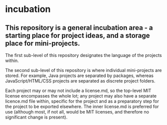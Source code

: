 incubation
==========

This repository is a general incubation area - a starting place for project ideas, and a storage place for mini-projects. 
-------

The first sub-level of this repository designates the language of the projects within. 

The second sub-level of this repository is where individual mini-projects are stored. 
For example, Java projects are separated by packages, whereas JavaScript/HTML/CSS projects are separated as discrete project folders. 

Each project may or may not include a license.md, so the top-level MIT license encompasses the whole lot; any project may also have a separate licence.md file within, specific for the project and as a preparatory step for the project to be exported elsewhere. The inner license.md is preferred for use (although most, if not all, would be MIT licenses, and therefore no significant change is present).